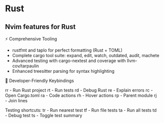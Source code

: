 # Rust 

## Nvim features for Rust 

  ⚡ Comprehensive Tooling

  - rustfmt and taplo for perfect formatting (Rust + TOML)
  - Complete cargo tool suite: expand, edit, watch, outdated, audit, machete
  - Advanced testing with cargo-nextest and coverage with llvm-cov/tarpaulin
  - Enhanced treesitter parsing for syntax highlighting

  🎯 Developer-Friendly Keybindings

  <leader>rr - Run Rust project
  <leader>rt - Run tests
  <leader>rd - Debug Rust
  <leader>re - Explain errors
  <leader>rc - Open Cargo.toml
  <leader>ra - Code actions
  <leader>rh - Hover actions
  <leader>rp - Parent module
  <leader>rj - Join lines

  Testing shortcuts:
  <leader>tr - Run nearest test
  <leader>tf - Run file tests
  <leader>ta - Run all tests
  <leader>td - Debug test
  <leader>ts - Toggle test summary
